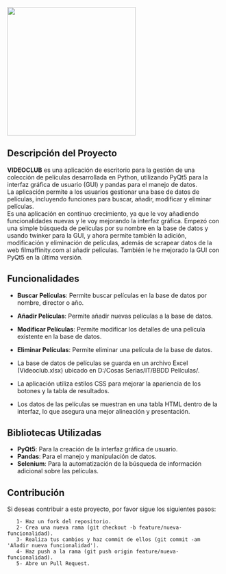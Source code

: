 <img align="left" src="https://github.com/Jorgeeerrl/Videoteca/blob/main/recursos/Logo%20Videoclub.jpg" height="300" />
<br clear="left"/>

## Descripción del Proyecto

**VIDEOCLUB** es una aplicación de escritorio para la gestión de una colección de películas desarrollada en Python, utilizando PyQt5 para la interfaz gráfica de usuario (GUI) y pandas para el manejo de datos.
<br>
La aplicación permite a los usuarios gestionar una base de datos de películas, incluyendo funciones para buscar, añadir, modificar y eliminar películas.
<br>
Es una aplicación en continuo crecimiento, ya que le voy añadiendo funcionalidades nuevas y le voy mejorando la interfaz gráfica. Empezó con una simple búsqueda de películas por su nombre en la base de datos y usando twinker para la GUI, 
y ahora permite también la adición, modificación y eliminación de películas, además de scrapear datos de la web filmaffinity.com al añadir películas. También le he mejorado la GUI con PyQt5 en la última versión.

## Funcionalidades

- **Buscar Películas**: Permite buscar películas en la base de datos por nombre, director o año.
- **Añadir Películas**: Permite añadir nuevas películas a la base de datos. 
- **Modificar Películas**: Permite modificar los detalles de una película existente en la base de datos.
- **Eliminar Películas**: Permite eliminar una película de la base de datos.
  
- La base de datos de películas se guarda en un archivo Excel (Videoclub.xlsx) ubicado en D:/Cosas Serias/IT/BBDD Películas/.
- La aplicación utiliza estilos CSS para mejorar la apariencia de los botones y la tabla de resultados.
- Los datos de las películas se muestran en una tabla HTML dentro de la interfaz, lo que asegura una mejor alineación y presentación.

## Bibliotecas Utilizadas
- **PyQt5**: Para la creación de la interfaz gráfica de usuario.
- **Pandas**: Para el manejo y manipulación de datos.
- **Selenium**: Para la automatización de la búsqueda de información adicional sobre las películas.

## Contribución

Si deseas contribuir a este proyecto, por favor sigue los siguientes pasos:
```
   1- Haz un fork del repositorio.
   2- Crea una nueva rama (git checkout -b feature/nueva-funcionalidad).
   3- Realiza tus cambios y haz commit de ellos (git commit -am 'Añadir nueva funcionalidad').
   4- Haz push a la rama (git push origin feature/nueva-funcionalidad).
   5- Abre un Pull Request.
```

